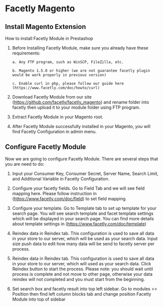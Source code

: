 Facetly Magento
===============

Install Magento Extension
-------------

How to install Facetly Module in Prestashop

1. Before Installing Facetly Module, make sure you already have these requirements:

       a. Any FTP program, such as WinSCP, FileZilla, etc.

       b. Magento 1.5.0 or higher (we are not guarantee facetly plugin would be work properly in previous version)
       
       c. Enable curl in php, please follow our guide here (https://www.facetly.com/doc/howto/curl)

2. Download Facetly Module from our site (https://github.com/facetly/facetly_magento) and rename folder into facetly then upload it to your module folder using FTP program.

3. Extract Facetly Module in your Magento root.

4. After Facetly Module successfully installed in your Magento, you will find Facetly Configuration in admin menu.

Configure Facetly Module
-------------

Now we are going to configure Facetly Module. There are several steps that you are need to do:

1. Input your Consumer Key, Consumer Secret, Server Name, Search Limit, and Additional Variable in Facetly Configuration.

2. Configure your facetly fields. Go to Field Tab and we will see field mapping here. Please follow instruction in (https://www.facetly.com/doc/field) to set field mapping

3. Configure your template. Go to Template tab to set up template for your search page. You will see search template and facet template settings which will be displayed in your search page. You can find more details about template settings in (https://www.facetly.com/doc/template)

4. Reindex data in Reindex tab. This configuration is used to save all data in your store to our server, which will be used as your search data. Input size push data to edit how many data will be send to facetly server per process.

5. Reindex data in Reindex tab. This configuration is used to save all data in your store to our server, which will used as your search data. Click Reindex button to start the process. Please note: you should wait until process is complete and not move to other page, otherwise your data reindex will not completed and you must start from the beginning.

6. Set search box and facetly result into top left sidebar. Go to modules >> Position then find left column blocks tab and change position Facetly Module into top of sidebar


